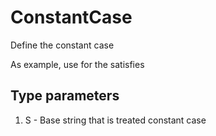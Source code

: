 # ConstantCase

Define the constant case

As example, use for the satisfies

## Type parameters
1. S - Base string that is treated constant case
